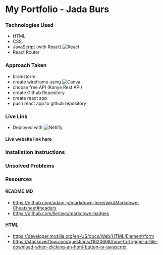 # My Portfolio - Jada Burs

### Technologies Used

- HTML
- CSS
- JavaScript (with React) ![React](https://img.shields.io/badge/react-%2320232a.svg?style=for-the-badge&logo=react&logoColor=%2361DAFB)
- React Router

### Approach Taken

- brainstorm
- create wireframe using ![Canva](https://img.shields.io/badge/Canva-%2300C4CC.svg?style=for-the-badge&logo=Canva&logoColor=white)
- choose free API (Kanye Rest API)
- create Github Repository
- create react app
- push react app to github repository

### Live Link

- Deployed with ![Netlify](https://img.shields.io/badge/netlify-%23000000.svg?style=for-the-badge&logo=netlify&logoColor=#00C7B7)

#### Live website link here

### Installation Instructions

### Unsolved Problems

### Resources

#### README.MD

- https://github.com/adam-p/markdown-here/wiki/Markdown-Cheatsheet#headers
- https://github.com/Ileriayo/markdown-badges

#### HTML

- https://developer.mozilla.org/en-US/docs/Web/HTML/Element/form
- https://stackoverflow.com/questions/11620698/how-to-trigger-a-file-download-when-clicking-an-html-button-or-javascript
